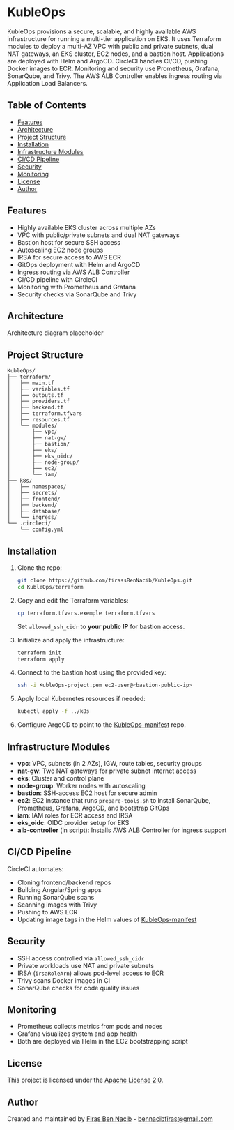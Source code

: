 # KubleOps

KubleOps provisions a secure, scalable, and highly available AWS infrastructure for running a multi-tier application on EKS. It uses Terraform modules to deploy a multi-AZ VPC with public and private subnets, dual NAT gateways, an EKS cluster, EC2 nodes, and a bastion host. Applications are deployed with Helm and ArgoCD. CircleCI handles CI/CD, pushing Docker images to ECR. Monitoring and security use Prometheus, Grafana, SonarQube, and Trivy. The AWS ALB Controller enables ingress routing via Application Load Balancers.

## Table of Contents

- [Features](#features)
- [Architecture](#architecture)
- [Project Structure](#project-structure)
- [Installation](#installation)
- [Infrastructure Modules](#infrastructure-modules)
- [CI/CD Pipeline](#cicd-pipeline)
- [Security](#security)
- [Monitoring](#monitoring)
- [License](#license)
- [Author](#author)

## Features

- Highly available EKS cluster across multiple AZs
- VPC with public/private subnets and dual NAT gateways
- Bastion host for secure SSH access
- Autoscaling EC2 node groups
- IRSA for secure access to AWS ECR
- GitOps deployment with Helm and ArgoCD
- Ingress routing via AWS ALB Controller
- CI/CD pipeline with CircleCI
- Monitoring with Prometheus and Grafana
- Security checks via SonarQube and Trivy

## Architecture

 Architecture diagram placeholder 

## Project Structure

```plaintext
KubleOps/
├── terraform/
│   ├── main.tf
│   ├── variables.tf
│   ├── outputs.tf
│   ├── providers.tf
│   ├── backend.tf
│   ├── terraform.tfvars
│   ├── resources.tf
│   └── modules/
│       ├── vpc/
│       ├── nat-gw/
│       ├── bastion/
│       ├── eks/
│       ├── eks_oidc/
│       ├── node-group/
│       ├── ec2/
│       └── iam/
├── k8s/             
│   ├── namespaces/
│   ├── secrets/
│   ├── frontend/
│   ├── backend/
│   ├── database/
│   └── ingress/
└── .circleci/
    └── config.yml
````

## Installation

1. Clone the repo:

   ```bash
   git clone https://github.com/firassBenNacib/KubleOps.git
   cd KubleOps/terraform
   ```

2. Copy and edit the Terraform variables:

   ```bash
   cp terraform.tfvars.exemple terraform.tfvars
   ```

   Set `allowed_ssh_cidr` to **your public IP** for bastion access.

3. Initialize and apply the infrastructure:

   ```bash
   terraform init
   terraform apply
   ```

4. Connect to the bastion host using the provided key:

   ```bash
   ssh -i KubleOps-project.pem ec2-user@<bastion-public-ip>
   ```

5. Apply local Kubernetes resources if needed:

   ```bash
   kubectl apply -f ../k8s
   ```

6. Configure ArgoCD to point to the [KubleOps-manifest](https://github.com/firassBenNacib/KubleOps-manifest) repo.

## Infrastructure Modules

* **vpc**: VPC, subnets (in 2 AZs), IGW, route tables, security groups
* **nat-gw**: Two NAT gateways for private subnet internet access
* **eks**: Cluster and control plane
* **node-group**: Worker nodes with autoscaling
* **bastion**: SSH-access EC2 host for secure admin
* **ec2**: EC2 instance that runs `prepare-tools.sh` to install SonarQube, Prometheus, Grafana, ArgoCD, and bootstrap GitOps
* **iam**: IAM roles for ECR access and IRSA
* **eks\_oidc**: OIDC provider setup for EKS
* **alb-controller** (in script): Installs AWS ALB Controller for ingress support

## CI/CD Pipeline

CircleCI automates:

* Cloning frontend/backend repos
* Building Angular/Spring apps
* Running SonarQube scans
* Scanning images with Trivy
* Pushing to AWS ECR
* Updating image tags in the Helm values of [KubleOps-manifest](https://github.com/firassBenNacib/KubleOps-manifest)

## Security

* SSH access controlled via `allowed_ssh_cidr`
* Private workloads use NAT and private subnets
* IRSA (`irsaRoleArn`) allows pod-level access to ECR
* Trivy scans Docker images in CI
* SonarQube checks for code quality issues

## Monitoring

* Prometheus collects metrics from pods and nodes
* Grafana visualizes system and app health
* Both are deployed via Helm in the EC2 bootstrapping script

## License

This project is licensed under the [Apache License 2.0](./LICENSE).

## Author

Created and maintained by [Firas Ben Nacib](https://github.com/firassBenNacib) - [bennacibfiras@gmail.com](mailto:bennacibfiras@gmail.com)
